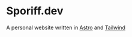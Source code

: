 # Sporiff.dev

A personal website written in [Astro] and [Tailwind]

[Astro]: https://astro.build
[Tailwind]: https://tailwindcss.com/
